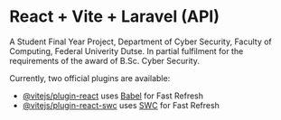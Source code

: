 # React + Vite + Laravel (API)

A Student Final Year Project, Department of Cyber Security, Faculty of Computing, Federal Univerity Dutse. In partial fulfilment for the requirements of the award of B.Sc. Cyber Security.

Currently, two official plugins are available:

- [@vitejs/plugin-react](https://github.com/vitejs/vite-plugin-react/blob/main/packages/plugin-react/README.md) uses [Babel](https://babeljs.io/) for Fast Refresh
- [@vitejs/plugin-react-swc](https://github.com/vitejs/vite-plugin-react-swc) uses [SWC](https://swc.rs/) for Fast Refresh
